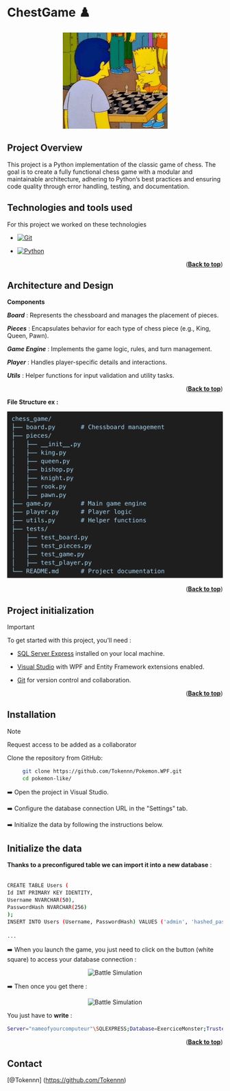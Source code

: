 # ChestGame ♟️

<a name="readme-top"></a>

<p align="center">
  <img src="/Media/giphy.gif" alt="Chess battle">
</p>


## Project Overview

This project is a Python implementation of the classic game of chess. The goal is to create a fully functional chess game with a modular and maintainable architecture, adhering to Python’s best practices and ensuring code quality through error handling, testing, and documentation.

## Technologies and tools used

For this project we worked on these technologies
 

* [![Git][Git]][Git-url]

* [![Python][Python]][Python-url]

  <p align="right">(<a href="#readme-top"><strong>Back to top</strong></a>)</p>

## Architecture and Design

**Components**

***Board*** :  Represents the chessboard and manages the placement of pieces.

***Pieces*** : Encapsulates behavior for each type of chess piece (e.g., King, Queen, Pawn).

***Game Engine*** : Implements the game logic, rules, and turn management.

***Player*** : Handles player-specific details and interactions.

***Utils*** : Helper functions for input validation and utility tasks.

<p align="right">(<a href="#readme-top"><strong>Back to top</strong></a>)</p>

**File Structure ex :**

<p align="center">
  <img src="/Media/fless.png" alt="Battle Simulation">
</p>

<p align="right">(<a href="#readme-top"><strong>Back to top</strong></a>)</p>

## Project initialization


> [!IMPORTANT]
> To get started with this project, you'll need :

- [SQL Server Express](https://www.microsoft.com/en-us/sql-server/sql-server-downloads) installed on your local machine.

- [Visual Studio](https://visualstudio.microsoft.com/fr/) with WPF and Entity Framework extensions enabled.

- [Git](https://git-scm.com/downloads) for version control and collaboration.

  <p align="right">(<a href="#readme-top"><strong>Back to top</strong></a>)</p>

## Installation

> [!NOTE]
> Request access to be added as a collaborator

Clone the repository from GitHub:

```bash
     git clone https://github.com/Tokennn/Pokemon.WPF.git
     cd pokemon-like/
````

➡️ Open the project in Visual Studio.

➡️ Configure the database connection URL in the "Settings" tab.

➡️ Initialize the data by following the instructions below.

## Initialize the data

**Thanks to a preconfigured table we can import it into a new database** :

```bash

CREATE TABLE Users (
Id INT PRIMARY KEY IDENTITY,
Username NVARCHAR(50),
PasswordHash NVARCHAR(256)
);
INSERT INTO Users (Username, PasswordHash) VALUES ('admin', 'hashed_password');

...
````

➡️ When you launch the game, you just need to click on the button (white square) to access your database connection : 

<p align="center">
  <img src="pokemon-like/images/img.png" alt="Battle Simulation">
</p>

➡️ Then once you get there :

<p align="center">
  <img src="pokemon-like/images/imgg.png" alt="Battle Simulation">
</p>

You just have to **write** : 

```bash
Server="nameofyourcomputeur"\SQLEXPRESS;Database=ExerciceMonster;Trusted_Connection=True;TrustServerCertificate=True

````

<p align="right">(<a href="#readme-top"><strong>Back to top</strong></a>)</p>

## Contact 

[@Tokennn] (https://github.com/Tokennn)

<!-- (Markdown img link) : -->
 

[Git]: https://img.shields.io/badge/Git-grey?style=for-the-badge&logo=git
[Git-url]: https://git-scm.com

[Python]: https://img.shields.io/badge/Python-blue?style=for-the-badge&logo=python
[Python-url]: https://www.python.org

 
 
[product-screenshot]: images/screenshot.png
